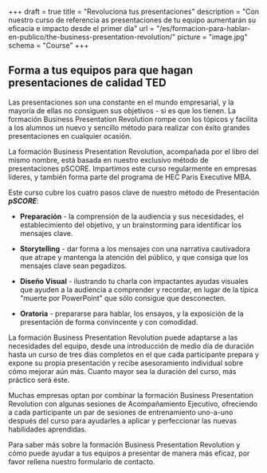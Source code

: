 +++
draft				= true
title				= "Revoluciona tus presentaciones"
description = "Con nuestro curso de referencia as presentaciones de tu equipo aumentarán su eficacia e impacto desde el primer día"
url	 				= "/es/formacion-para-hablar-en-publico/the-business-presentation-revolution/"
picture			= "image.jpg"
schema			= "Course"
+++

## Forma a tus equipos para que hagan presentaciones de calidad TED

Las presentaciones son una constante en el mundo empresarial, y la mayoría de ellas no consiguen sus objetivos - si es que los tienen. La formación Business Presentation Revolution rompe con los tópicos y facilita a los alumnos un nuevo y sencillo método para realizar con éxito grandes presentaciones en cualquier ocasión.

La formación Business Presentation Revolution, acompañada por el libro del mismo nombre, está basada en nuestro exclusivo método de presentaciones pSCORE. Impartimos este curso regularmente en empresas líderes, y también forma parte del programa de HEC Paris Executive MBA.


Este curso cubre los cuatro pasos clave de nuestro método de Presentación ***pSCORE***:


* **Preparación** - la comprensión de la audiencia y sus necesidades, el establecimiento del objetivo, y un brainstorming para identificar los mensajes clave.

* **Storytelling** - dar forma a los mensajes con una narrativa cautivadora que atrape y mantenga la atención del público, y que consiga que los mensajes clave sean pegadizos.

* **Diseño Visual** - ilustrando tu charla con impactantes ayudas visuales que ayuden a la audiencia a comprender y recordar, en lugar de la típica "muerte por PowerPoint" que sólo consigue que desconecten.
* **Oratoria** - prepararse para hablar, los ensayos, y la exposición de la presentación de forma convincente y con comodidad.

La formación Business Presentation Revolution puede adaptarse a las necesidades del equipo, desde una introducción de medio día de duración hasta un curso de tres días completos en el que cada participante prepara y expone su propia presentación y recibe asesoramiento individual sobre cómo mejorar aún más. Cuanto mayor sea la duración del curso, más práctico será éste.

Muchas empresas optan por combinar la formación Business Presentation Revolution con algunas sesiones de Acompañamiento Ejecutivo, ofreciendo a cada participante un par de sesiones de entrenamiento uno-a-uno después del curso para ayudarles a aplicar y perfeccionar las nuevas habilidades aprendidas.


Para saber más sobre la formación Business Presentation Revolution y cómo puede ayudar a tus equipos a presentar de manera más eficaz, por favor rellena nuestro formulario de contacto.

